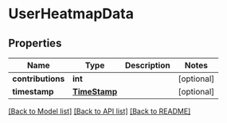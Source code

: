 # UserHeatmapData

## Properties
Name | Type | Description | Notes
------------ | ------------- | ------------- | -------------
**contributions** | **int** |  | [optional] 
**timestamp** | [**TimeStamp**](TimeStamp.md) |  | [optional] 

[[Back to Model list]](../README.md#documentation-for-models) [[Back to API list]](../README.md#documentation-for-api-endpoints) [[Back to README]](../README.md)


